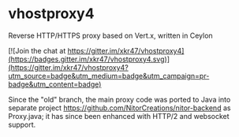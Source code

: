 # vhostproxy4

Reverse HTTP/HTTPS proxy based on Vert.x, written in Ceylon

[![Join the chat at https://gitter.im/xkr47/vhostproxy4](https://badges.gitter.im/xkr47/vhostproxy4.svg)](https://gitter.im/xkr47/vhostproxy4?utm_source=badge&utm_medium=badge&utm_campaign=pr-badge&utm_content=badge)

Since the "old" branch, the main proxy code was ported to Java into separate project https://github.com/NitorCreations/nitor-backend as Proxy.java; it has since been enhanced with HTTP/2 and websocket support.
